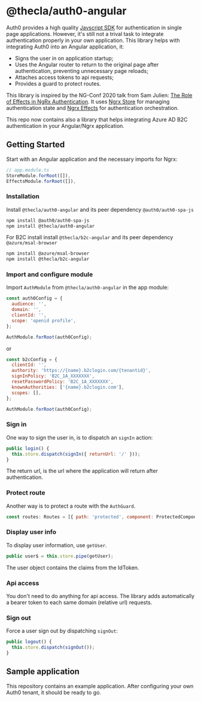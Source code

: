 # @thecla/auth0-angular

Auth0 provides a high quality [Javscript SDK](https://auth0.com/docs/libraries/auth0-spa-js) for authentication in single page applications. However, it's still not a trival task to integrate authentication properly in your own application. This library helps with integrating Auth0 into an Angular application, it:

- Signs the user in on application startup;
- Uses the Angular router to return to the original page after authentication, preventing unnecessary page reloads;
- Attaches access tokens to api requests;
- Provides a guard to protect routes.

This library is inspired by the NG-Conf 2020 talk from Sam Julien: [The Role of Effects in NgRx Authentication](https://www.ng-conf.org/2020/sessions/rxwut/). It uses [Ngrx Store](https://ngrx.io/guide/store) for managing authentication state and [Ngrx Effects](https://ngrx.io/guide/effects) for authentication orchestration.

This repo now contains also a library that helps integrating Azure AD B2C authentication in your Angular/Ngrx application.

## Getting Started

Start with an Angular application and the necessary imports for Ngrx:

```js
// app.module.ts
StoreModule.forRoot([]),
EffectsModule.forRoot([]),
```

### Installation

Install `@thecla/auth0-angular` and its peer dependency `@auth0/auth0-spa-js`

```sh
npm install @auth0/auth0-spa-js
npm install @thecla/auth0-angular
```

For B2C install install `@thecla/b2c-angular` and its peer dependency `@azure/msal-browser`

```sh
npm install @azure/msal-browser
npm install @thecla/b2c-angular
```

### Import and configure module

Import `AuthModule` from `@thecla/auth0-angular` in the app module:

```js
const auth0Config = {
  audience: '',
  domain: '',
  clientId: '',
  scope: 'openid profile',
};

AuthModule.forRoot(auth0Config);
```

or 

```js
const b2cConfig = {
  clientId: '',
  authority: 'https://{name}.b2clogin.com/{tenantid}',
  signInPolicy: 'B2C_1A_XXXXXXX',
  resetPasswordPolicy: 'B2C_1A_XXXXXXX',
  knownAuthorities: ['{name}.b2clogin.com'],
  scopes: [],
};

AuthModule.forRoot(auth0Config);
```

### Sign in

One way to sign the user in, is to dispatch an `signIn` action:

```js
public login() {
  this.store.dispatch(signIn({ returnUrl: '/' }));
}
```

The return url, is the url where the application will return after authentication.

### Protect route

Another way is to protect a route with the `AuthGuard`.

```js
const routes: Routes = [{ path: 'protected', component: ProtectedComponent, canActivate: [AuthGuard] }];
```

### Display user info

To display user information, use `getUser`.

```js
public user$ = this.store.pipe(getUser);
```

The user object contains the claims from the IdToken.

### Api access

You don't need to do anything for api access. The library adds automatically a bearer token to each same domain (relative url) requests.

### Sign out

Force a user sign out by dispatching `signOut`:

```js
public logout() {
  this.store.dispatch(signOut());
}
```

## Sample application

This repository contains an example application. After configuring your own Auth0 tenant, it should be ready to go.
